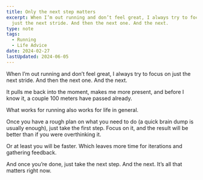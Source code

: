 ```yaml
---
title: Only the next step matters
excerpt: When I’m out running and don’t feel great, I always try to focus on
  just the next stride. And then the next one. And the next.
type: note
tags:
  - Running
  - Life Advice
date: 2024-02-27
lastUpdated: 2024-06-05
---
```


When I’m out running and don’t feel great, I always try to focus on just the next stride. And then the next one. And the next.

It pulls me back into the moment, makes me more present, and before I know it, a couple 100 meters have passed already.

What works for running also works for life in general.

Once you have a rough plan on what you need to do (a quick brain dump is usually enough), just take the first step. Focus on it, and the result will be better than if you were overthinking it. 

Or at least you will be faster. Which leaves more time for iterations and gathering feedback.

And once you’re done, just take the next step. And the next. It’s all that matters right now.
